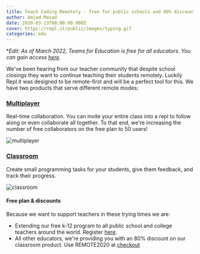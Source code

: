 ```yaml
---
title: Teach Coding Remotely - free for public schools and 80% discount for everyone else
author: Amjad Masad
date: 2020-03-13T08:00:00.000Z
cover: https://repl.it/public/images/typing.gif
categories: edu
---
```



**Edit: As of March 2022, Teams for Education is free for all educators. You can gain access [here](https://replit.com/teams-for-education).*

We've been hearing from our teacher community that despite school closings they want to continue teaching their students remotely. Luckily Repl.it was designed to be remote-first and will be a perfect tool for this.  We have two products that serve different remote modes:

### [Multiplayer](https://repl.it/site/multiplayer)

Real-time collaboration. You can invite your entire class into a repl to follow along or even collaborate all together. To that end, we're increasing the number of free collaborators on the free plan to 50 users!

![multiplayer](https://repl.it/public/images/typing.gif)

### [Classroom](https://repl.it/site/classrooms)

Create small programming tasks for your students, give them feedback, and track their progress. 

![classroom](https://repl.it/public/images/studentenvironment.png)

#### Free plan & discounts

Because we want to support teachers in these trying times we are: 

- Extending our free k-12 program to all public school and college teachers around the world. Register [here](https://repl.it/k12-form). 
- All other educators, we're providing you with an 80% discount on our classroom product. Use REMOTE2020 at [checkout](https://repl.it/account/checkout/classroom_pro)

